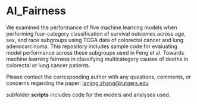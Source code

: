 # AI_Fairness

We examined the performance of five machine learning models when performing four-category classification of survival outcomes across age, sex, and race subgroups using TCGA data of colorectal cancer and lung adenocarcinoma. This repository includes sample code for evaluating model performance across these subgroups used in Feng et al. Towards machine learning fairness in classifying multicategory causes of deaths in colorectal or lung cancer patients.

Please contact the corresponding author with any questions, comments, or concerns regarding the paper: lanjing.zhang@rutgers.edu

subfolder **scripts** includes code for the models and analyses used.

